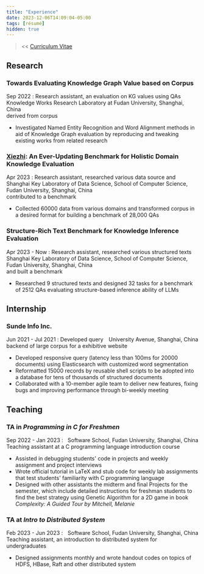 ```yaml
---
title: "Experience"
date: 2023-12-06T14:09:04-05:00
tags: [résumé]
hidden: true
---
```

> << [Curriculum Vitae](/posts/cv)
## Research

### Towards Evaluating Knowledge Graph Value based on Corpus
Sep 2022 <span style="float:right;">Knowledge Works Research Laboratory at Fudan University, Shanghai, China</span>
: Research assistant, an evaluation on KG values using QAs derived from corpus
- Investigated Named Entity Recognition and Word Alignment methods in aid of Knowledge Graph evaluation by reproducing and tweaking existing works from related research

### [Xiezhi](https://arxiv.org/pdf/2306.05783.pdf): An Ever-Updating Benchmark for Holistic Domain Knowledge Evaluation
Apr 2023 <span style="float:right;"> Shanghai Key Laboratory of Data Science, School of Computer Science, Fudan University, Shanghai, China</span>
: Research assistant, researched various data source and contributed to a benchmark
- Collected 60000 data from various domains and transformed corpus in a desired format for building a benchmark of 28,000 QAs

### Structure-Rich Text Benchmark for Knowledge Inference Evaluation
Apr 2023 - Now  <span style="float:right;">Shanghai Key Laboratory of Data Science, School of Computer Science, Fudan University, Shanghai, China</span>
: Research assistant, researched various structured texts and built a benchmark
- Researched 9 structured texts and designed 32 tasks for a benchmark of 2512 QAs evaluating structure-based inference ability of LLMs

## Internship
### Sunde Info Inc.
Jun 2021 - Jul 2021 <span style="float:right;"> University Avenue, Shanghai, China</span>
: Developed query backend of large corpus for a exhibitive website 
- Developed responsive query (latency less than 100ms for 20000 documents) using Elasticsearch with customized word segmentation
- Reformatted 15000 records by reusable shell scripts to be adopted into a database for tens of thousands of structured documents
- Collaborated with a 10-member agile team to deliver new features, fixing bugs and improving performance through bi-weekly meeting

## Teaching
### TA in *Programming in C for Freshmen*
Sep 2022 - Jan 2023 <span style="float:right;">Software School, Fudan University, Shanghai, China </span>
: Teaching assistant at a C programming language introduction course 
- Assisted in debugging students' code in projects and weekly assignment and project interviews
- Wrote official tutorial in LaTeX and stub code for weekly lab assignments that test students' familiarity with C programming language
- Designed with other assistants the midterm and final Projects for the semester, which include detailed instructions for freshman students to find the best strategy using Genetic Algorithm for a 2D game in book *Complexity: A Guided Tour by Mitchell, Melanie*

### TA at *Intro to Distributed System* 
Feb 2023 - Jun 2023  <span style="float:right;">Software School, Fudan University, Shanghai, China </span>
: Teaching assistant, an introduction to distributed system for undergraduates 
- Designed assignments monthly and wrote handout codes on topics of HDFS, HBase, Raft and other distributed system

